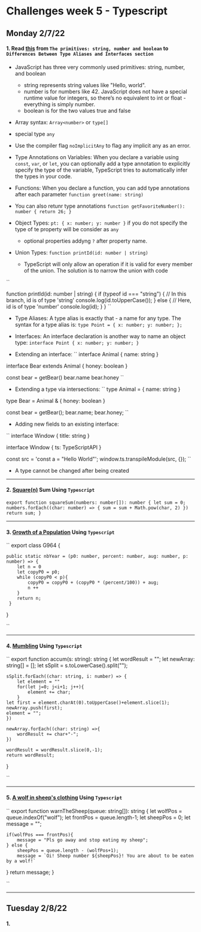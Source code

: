 # Challenges week 5 - Typescript


## Monday 2/7/22

#### 1. Read [this](https://www.typescriptlang.org/docs/handbook/2/everyday-types.html) from ``The primitives: string, number and boolean`` to ```Differences Between Type Aliases and Interfaces section```

* JavaScript has three very commonly used primitives: string, number, and boolean
  * string represents string values like "Hello, world".
  * number is for numbers like 42. JavaScript does not have a special runtime value for integers, so there’s no equivalent to int or float - everything is simply number.
  * boolean is for the two values true and false

* Array syntax: ``Array<number>`` or ``type[]``
* special type ``any``
* Use the compiler flag ``noImplicitAny`` to flag any implicit any as an error.
* Type Annotations on Variables: When you declare a variable using ``const``, ``var``, or ``let``, you can optionally add a type annotation to explicitly specify the type of the variable, TypeScript tries to automatically infer the types in your code.
* Functions: When you declare a function, you can add type annotations after each parameter ``function greet(name: string)``
* You can also retunr type annotations
``
function getFavoriteNumber(): number {
  return 26;
}
``

* Object Types: ``pt: { x: number; y: number }`` if you do not specify the type of te property will be consider as ``any``
  * optional properties addyng ``?`` after property name.
* Union Types: ``function printId(id: number | string)``  
  * TypeScript will only allow an operation if it is valid for every member of the union. The solution is to narrow the union with code


``

function printId(id: number | string) {
  if (typeof id === "string") {
    // In this branch, id is of type 'string'
    console.log(id.toUpperCase());
  } else {
    // Here, id is of type 'number'
    console.log(id);
  }
}
``

* Type Aliases: A type alias is exactly that - a name for any type. The syntax for a type alias is:
``
type Point = {
  x: number;
  y: number;
};
``

* Interfaces: An interface declaration is another way to name an object type:
``
interface Point {
  x: number;
  y: number;
}
``

* Extending an interface:
``
interface Animal {
  name: string
}

interface Bear extends Animal {
  honey: boolean
}

const bear = getBear() 
bear.name
bear.honey
``

* Extending a type via intersections:
``
type Animal = {
  name: string
}

type Bear = Animal & { 
  honey: boolean 
}

const bear = getBear();
bear.name;
bear.honey;
``

* Adding new fields to an existing interface:

``
interface Window {
  title: string
}

interface Window {
  ts: TypeScriptAPI
}

const src = 'const a = "Hello World"';
window.ts.transpileModule(src, {});
``

* A type cannot be changed after being created



***
#### 2. [Square(n)](https://www.codewars.com/kata/515e271a311df0350d00000f/train/typescript) Sum Using `Typescript`
``
export function squareSum(numbers: number[]): number {
    let sum = 0;
    numbers.forEach((char: number) => {
        sum = sum + Math.pow(char, 2)
    })
    return sum;
}
``

***
#### 3. [Growth of a Population](https://www.codewars.com/kata/563b662a59afc2b5120000c6/train/typescript) Using ``Typescript``
``
export class G964 {

    public static nbYear = (p0: number, percent: number, aug: number, p: number) => {
        let n = 0
        let copyP0 = p0;
        while (copyP0 < p){
            copyP0 = copyP0 + (copyP0 * (percent/100)) + aug;
            n ++
        }
        return n;    
     }        
}

``

***
#### 4. [Mumbling](https://www.codewars.com/kata/5667e8f4e3f572a8f2000039/train/typescript) Using ``Typescript``

``
export function accum(s: string): string {
    let wordResult = "";
    let newArray: string[] = [];
    let sSplit = s.toLowerCase().split("");

    sSplit.forEach((char: string, i: number) => {
        let element = ""
        for(let j=0; j<i+1; j++){
            element += char;
        }
    let first = element.charAt(0).toUpperCase()+element.slice(1);
    newArray.push(first);
    element = "";
    })

    newArray.forEach((char: string) =>{
        wordResult += char+"-";
    })

    wordResult = wordResult.slice(0,-1);
    return wordResult;
}

``

***
#### 5. [A wolf in sheep's clothing](https://www.codewars.com/kata/5c8bfa44b9d1192e1ebd3d15/train/typescript) Using ``Typescript``

``
export function warnTheSheep(queue: string[]): string {
    let wolfPos = queue.indexOf("wolf");
    let frontPos = queue.length-1;
    let sheepPos = 0;
    let message = "";

    if(wolfPos === frontPos){
        message = "Pls go away and stop eating my sheep";
    } else {
        sheepPos = queue.length - (wolfPos+1);
        message = `Oi! Sheep number ${sheepPos}! You are about to be eaten by a wolf!`
}
    return message;
}

``

***
## Tuesday 2/8/22

#### 1. 


        
        
